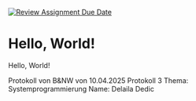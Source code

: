 [![Review Assignment Due Date](https://classroom.github.com/assets/deadline-readme-button-22041afd0340ce965d47ae6ef1cefeee28c7c493a6346c4f15d667ab976d596c.svg)](https://classroom.github.com/a/H1vNwaly)
# Hello, World!

Hello, World!



Protokoll von B&NW von 10.04.2025
Protokoll 3
Thema: Systemprogrammierung
Name: Delaila Dedic



 





















